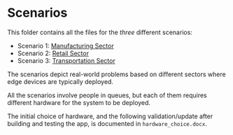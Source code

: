 # Scenarios
This folder contains all the files for the  _three_ different scenarios:
- Scenario 1: [Manufacturing Sector](manufacturing/MANUFACTURING.md)
- Scenario 2: [Retail Sector](retail/RETAIL.md)
- Scenario 3: [Transportation Sector](transportation/TRANSPORTATION.md)

The scenarios depict real-world problems based on different sectors where edge devices are typically deployed.

All the scenarios involve people in queues, but each of them requires different hardware for the system to be deployed.

The initial choice of hardware, and the following validation/update after building and testing the app, is documented in `hardware_choice.docx`.

